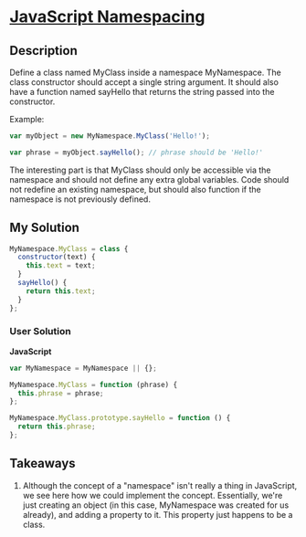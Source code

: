 # [JavaScript Namespacing](https://www.codewars.com/kata/524c6a2e55025e3fba00020f)

## Description

Define a class named MyClass inside a namespace MyNamespace. The class constructor should accept a single string argument. It should also have a function named sayHello that returns the string passed into the constructor.

Example:

```js
var myObject = new MyNamespace.MyClass('Hello!');

var phrase = myObject.sayHello(); // phrase should be 'Hello!'
```

The interesting part is that MyClass should only be accessible via the namespace and should not define any extra global variables. Code should not redefine an existing namespace, but should also function if the namespace is not previously defined.

## My Solution

```js
MyNamespace.MyClass = class {
  constructor(text) {
    this.text = text;
  }
  sayHello() {
    return this.text;
  }
};
```

### User Solution

**JavaScript**

```js
var MyNamespace = MyNamespace || {};

MyNamespace.MyClass = function (phrase) {
  this.phrase = phrase;
};

MyNamespace.MyClass.prototype.sayHello = function () {
  return this.phrase;
};
```

## Takeaways

1. Although the concept of a "namespace" isn't really a thing in JavaScript, we see here how we could implement the concept. Essentially, we're just creating an object (in this case, MyNamespace was created for us already), and adding a property to it. This property just happens to be a class.
